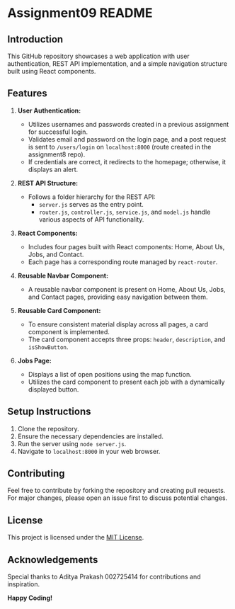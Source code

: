 # Assignment09 README

## Introduction
This GitHub repository showcases a web application with user authentication, REST API implementation, and a simple navigation structure built using React components.

## Features

1. **User Authentication:**
   - Utilizes usernames and passwords created in a previous assignment for successful login.
   - Validates email and password on the login page, and a post request is sent to `/users/login` on `localhost:8000` (route created in the assignment8 repo).
   - If credentials are correct, it redirects to the homepage; otherwise, it displays an alert.

2. **REST API Structure:**
   - Follows a folder hierarchy for the REST API:
     - `server.js` serves as the entry point.
     - `router.js`, `controller.js`, `service.js`, and `model.js` handle various aspects of API functionality.

3. **React Components:**
   - Includes four pages built with React components: Home, About Us, Jobs, and Contact.
   - Each page has a corresponding route managed by `react-router`.

4. **Reusable Navbar Component:**
   - A reusable navbar component is present on Home, About Us, Jobs, and Contact pages, providing easy navigation between them.

5. **Reusable Card Component:**
   - To ensure consistent material display across all pages, a card component is implemented.
   - The card component accepts three props: `header`, `description`, and `isShowButton`.
   
6. **Jobs Page:**
   - Displays a list of open positions using the map function.
   - Utilizes the card component to present each job with a dynamically displayed button.

## Setup Instructions
1. Clone the repository.
2. Ensure the necessary dependencies are installed.
3. Run the server using `node server.js`.
4. Navigate to `localhost:8000` in your web browser.

## Contributing
Feel free to contribute by forking the repository and creating pull requests. For major changes, please open an issue first to discuss potential changes.

## License
This project is licensed under the [MIT License](LICENSE).

## Acknowledgements
Special thanks to Aditya Prakash 002725414 for contributions and inspiration.

**Happy Coding!**
